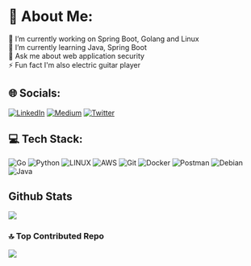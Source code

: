 # 💫 About Me:
🔭 I’m currently working on Spring Boot, Golang and Linux<br>🌱 I’m currently learning Java, Spring Boot <br>💬 Ask me about web application security<br>⚡ Fun fact I'm also electric guitar player


## 🌐 Socials:
[![LinkedIn](https://img.shields.io/badge/LinkedIn-%230077B5.svg?logo=linkedin&logoColor=white)](https://linkedin.com/in/yusuf-yıldız-64a1931a2) [![Medium](https://img.shields.io/badge/Medium-12100E?style=for-the-badge&logo=medium&logoColor=white)](https://medium.com/@grealyve) [![Twitter](https://img.shields.io/badge/Twitter-%231DA1F2.svg?logo=Twitter&logoColor=white)](https://twitter.com/GreaIyve) 

## 💻 Tech Stack:
![Go](https://img.shields.io/badge/go-%2300ADD8.svg?style=for-the-badge&logo=go&logoColor=white) ![Python](https://img.shields.io/badge/python-3670A0?style=for-the-badge&logo=python&logoColor=ffdd54) ![LINUX](https://img.shields.io/badge/Linux-FCC624?style=for-the-badge&logo=linux&logoColor=black) ![AWS](https://img.shields.io/badge/Amazon_AWS-232F3E?style=for-the-badge&logo=amazon-aws&logoColor=white) ![Git](https://img.shields.io/badge/GIT-E44C30?style=for-the-badge&logo=git&logoColor=white) ![Docker](https://img.shields.io/badge/docker-%230db7ed.svg?style=for-the-badge&logo=docker&logoColor=white) ![Postman](https://img.shields.io/badge/Postman-FF6C37?style=for-the-badge&logo=postman&logoColor=white) ![Debian](https://img.shields.io/badge/Debian-A81D33?style=for-the-badge&logo=debian&logoColor=white)  ![Java](https://img.shields.io/badge/java-%23ED8B00.svg?style=for-the-badge&logo=java&logoColor=white)

## Github Stats
![](https://github-readme-stats.vercel.app/api?username=grealyve&theme=blue-green)

### 🔝 Top Contributed Repo
![](https://github-contributor-stats.vercel.app/api?username=grealyve&limit=5&theme=dark&combine_all_yearly_contributions=true)
